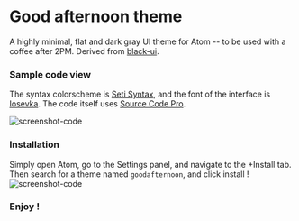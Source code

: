 # Good afternoon theme

A highly minimal, flat and dark gray UI theme for Atom -- to be used with a coffee after 2PM. Derived from [black-ui](https://github.com/williamtguerra/black-ui).  



### Sample code view
The syntax colorscheme is [Seti Syntax](https://github.com/jesseweed/seti-syntax.git), and the font of the interface is [Iosevka](https://github.com/be5invis/Iosevka.git). The code itself uses [Source Code Pro](https://github.com/adobe-fonts/source-code-pro.git).

![screenshot-code](https://github.com/leonard-seydoux/atom-nickel-ui/blob/master/code.png)

### Installation
Simply open Atom, go to the Settings panel, and navigate to the +Install tab. Then search for a theme named `goodafternoon`, and click install !
![screenshot-code](https://github.com/leonard-seydoux/atom-nickel-ui/blob/master/settings.png)

### Enjoy !
